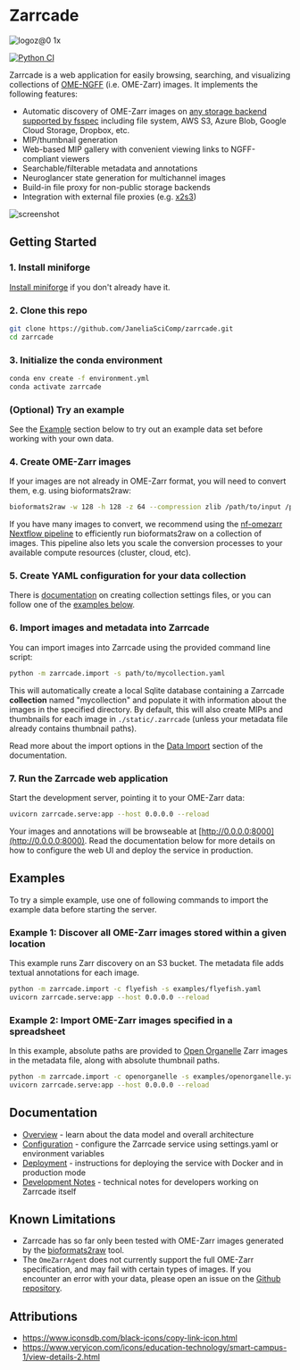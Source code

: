 # Zarrcade 

![logoz@0 1x](https://github.com/user-attachments/assets/21e45ddf-f53b-4391-9014-e1cad0243e7e)

[![Python CI](https://github.com/JaneliaSciComp/zarrcade/actions/workflows/python-ci.yml/badge.svg)](https://github.com/JaneliaSciComp/zarrcade/actions/workflows/python-ci.yml)

Zarrcade is a web application for easily browsing, searching, and visualizing collections of [OME-NGFF](https://github.com/ome/ngff) (i.e. OME-Zarr) images. It implements the following features:

* Automatic discovery of OME-Zarr images on [any storage backend supported by fsspec](https://filesystem-spec.readthedocs.io/en/latest/api.html#other-known-implementations) including file system, AWS S3, Azure Blob, Google Cloud Storage, Dropbox, etc.
* MIP/thumbnail generation
* Web-based MIP gallery with convenient viewing links to NGFF-compliant viewers
* Searchable/filterable metadata and annotations
* Neuroglancer state generation for multichannel images
* Build-in file proxy for non-public storage backends
* Integration with external file proxies (e.g. [x2s3](https://github.com/JaneliaSciComp/x2s3))
 
![screenshot](https://github.com/user-attachments/assets/15ff03b4-2c90-4307-9771-fb6041676588)


## Getting Started

### 1. Install miniforge

[Install miniforge]([https://docs.conda.io/en/latest/miniforge.html](https://github.com/conda-forge/miniforge)) if you don't already have it.

### 2. Clone this repo

```bash
git clone https://github.com/JaneliaSciComp/zarrcade.git
cd zarrcade
```

### 3. Initialize the conda environment

```bash
conda env create -f environment.yml
conda activate zarrcade
```

### (Optional) Try an example

See the [Example](#examples) section below to try out an example data set before working with your own data.

### 4. Create OME-Zarr images

If your images are not already in OME-Zarr format, you will need to convert them, e.g. using bioformats2raw:

```bash
bioformats2raw -w 128 -h 128 -z 64 --compression zlib /path/to/input /path/to/zarr
```

If you have many images to convert, we recommend using the [nf-omezarr Nextflow pipeline](https://github.com/JaneliaSciComp/nf-omezarr) to efficiently run bioformats2raw on a collection of images. This pipeline also lets you scale the conversion processes to your available compute resources (cluster, cloud, etc).

### 5. Create YAML configuration for your data collection

There is [documentation](docs/Configuration.md) on creating collection settings files, or you can follow one of the [examples below](#examples).


### 6. Import images and metadata into Zarrcade

You can import images into Zarrcade using the provided command line script:

```bash
python -m zarrcade.import -s path/to/mycollection.yaml
```

This will automatically create a local Sqlite database containing a Zarrcade **collection** named "mycollection" and populate it with information about the images in the specified directory. By default, this will also create MIPs and thumbnails for each image in `./static/.zarrcade` (unless your metadata file already contains thumbnail paths). 

Read more about the import options in the [Data Import](./docs/DataImport.md) section of the documentation.

### 7. Run the Zarrcade web application

Start the development server, pointing it to your OME-Zarr data:

```bash
uvicorn zarrcade.serve:app --host 0.0.0.0 --reload
```

Your images and annotations will be browseable at [http://0.0.0.0:8000](http://0.0.0.0:8000). Read the documentation below for more details on how to configure the web UI and deploy the service in production.


## Examples

To try a simple example, use one of following commands to import the example data before starting the server.

### Example 1: Discover all OME-Zarr images stored within a given location

This example runs Zarr discovery on an S3 bucket. The metadata file adds textual annotations for each image. 

```bash
python -m zarrcade.import -c flyefish -s examples/flyefish.yaml
uvicorn zarrcade.serve:app --host 0.0.0.0 --reload
```

### Example 2: Import OME-Zarr images specified in a spreadsheet

In this example, absolute paths are provided to [Open Organelle](https://openorganelle.janelia.org/) Zarr images in the metadata file, along with absolute thumbnail paths.

```bash
python -m zarrcade.import -c openorganelle -s examples/openorganelle.yaml 
uvicorn zarrcade.serve:app --host 0.0.0.0 --reload
```

## Documentation

* [Overview](./docs/Overview.md) - learn about the data model and overall architecture
* [Configuration](./docs/Configuration.md) - configure the Zarrcade service using settings.yaml or environment variables
* [Deployment](./docs/Deployment.md) - instructions for deploying the service with Docker and in production mode
* [Development Notes](./docs/Development.md) - technical notes for developers working on Zarrcade itself


## Known Limitations

* Zarrcade has so far only been tested with OME-Zarr images generated by the [bioformats2raw](https://github.com/ome/bioformats2raw) tool.
* The `OmeZarrAgent` does not currently support the full OME-Zarr specification, and may fail with certain types of images. If you encounter an error with your data, please open an issue on the [Github repository](https://github.com/JaneliaSciComp/zarrcade/issues).


## Attributions

* <https://www.iconsdb.com/black-icons/copy-link-icon.html>
* <https://www.veryicon.com/icons/education-technology/smart-campus-1/view-details-2.html>
